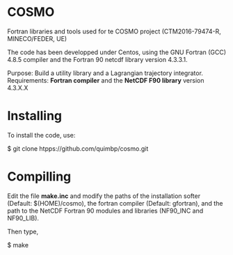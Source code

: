 # COSMO

Fortran libraries and tools used for te COSMO project
(CTM2016-79474-R, MINECO/FEDER, UE)

The code has been developped under Centos, using the GNU Fortran (GCC)
4.8.5 compiler and the Fortran 90 netcdf library version 4.3.3.1.

Purpose: Build a utility library and a Lagrangian trajectory integrator.
Requirements: **Fortran compiler** and the **NetCDF F90 library** version 4.3.X.X

# Installing

To install the code, use:

$ git clone htpps://github.com/quimbp/cosmo.git

# Compilling

Edit the file **make.inc** and modify the paths of the installation softer
(Default: $(HOME)/cosmo), the fortran compiler (Default: gfortran), and
the path to the NetCDF Fortran 90 modules and libraries (NF90_INC and
NF90_LIB).

Then type,

$ make

